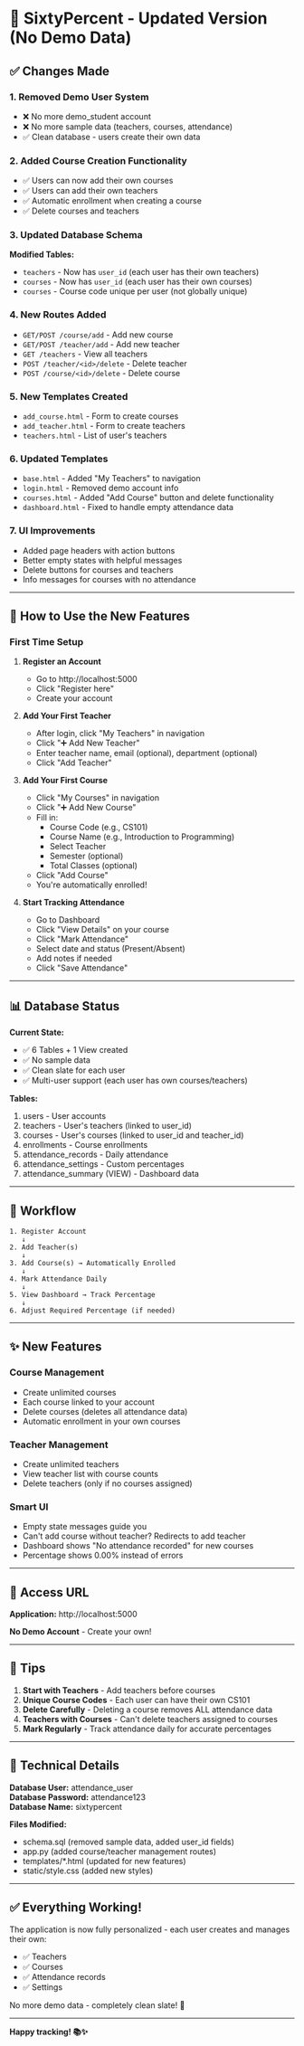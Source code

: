 # 🎉 SixtyPercent - Updated Version (No Demo Data)

## ✅ Changes Made

### 1. **Removed Demo User System**
- ❌ No more demo_student account
- ❌ No more sample data (teachers, courses, attendance)
- ✅ Clean database - users create their own data

### 2. **Added Course Creation Functionality**
- ✅ Users can now add their own courses
- ✅ Users can add their own teachers
- ✅ Automatic enrollment when creating a course
- ✅ Delete courses and teachers

### 3. **Updated Database Schema**
**Modified Tables:**
- `teachers` - Now has `user_id` (each user has their own teachers)
- `courses` - Now has `user_id` (each user has their own courses)
- `courses` - Course code unique per user (not globally unique)

### 4. **New Routes Added**
- `GET/POST /course/add` - Add new course
- `GET/POST /teacher/add` - Add new teacher
- `GET /teachers` - View all teachers
- `POST /teacher/<id>/delete` - Delete teacher
- `POST /course/<id>/delete` - Delete course

### 5. **New Templates Created**
- `add_course.html` - Form to create courses
- `add_teacher.html` - Form to create teachers
- `teachers.html` - List of user's teachers

### 6. **Updated Templates**
- `base.html` - Added "My Teachers" to navigation
- `login.html` - Removed demo account info
- `courses.html` - Added "Add Course" button and delete functionality
- `dashboard.html` - Fixed to handle empty attendance data

### 7. **UI Improvements**
- Added page headers with action buttons
- Better empty states with helpful messages
- Delete buttons for courses and teachers
- Info messages for courses with no attendance

---

## 🚀 How to Use the New Features

### **First Time Setup**

1. **Register an Account**
   - Go to http://localhost:5000
   - Click "Register here"
   - Create your account

2. **Add Your First Teacher**
   - After login, click "My Teachers" in navigation
   - Click "➕ Add New Teacher"
   - Enter teacher name, email (optional), department (optional)
   - Click "Add Teacher"

3. **Add Your First Course**
   - Click "My Courses" in navigation
   - Click "➕ Add New Course"
   - Fill in:
     - Course Code (e.g., CS101)
     - Course Name (e.g., Introduction to Programming)
     - Select Teacher
     - Semester (optional)
     - Total Classes (optional)
   - Click "Add Course"
   - You're automatically enrolled!

4. **Start Tracking Attendance**
   - Go to Dashboard
   - Click "View Details" on your course
   - Click "Mark Attendance"
   - Select date and status (Present/Absent)
   - Add notes if needed
   - Click "Save Attendance"

---

## 📊 Database Status

**Current State:**
- ✅ 6 Tables + 1 View created
- ✅ No sample data
- ✅ Clean slate for each user
- ✅ Multi-user support (each user has own courses/teachers)

**Tables:**
1. users - User accounts
2. teachers - User's teachers (linked to user_id)
3. courses - User's courses (linked to user_id and teacher_id)
4. enrollments - Course enrollments
5. attendance_records - Daily attendance
6. attendance_settings - Custom percentages
7. attendance_summary (VIEW) - Dashboard data

---

## 🔄 Workflow

```
1. Register Account
   ↓
2. Add Teacher(s)
   ↓
3. Add Course(s) → Automatically Enrolled
   ↓
4. Mark Attendance Daily
   ↓
5. View Dashboard → Track Percentage
   ↓
6. Adjust Required Percentage (if needed)
```

---

## ✨ New Features

### **Course Management**
- Create unlimited courses
- Each course linked to your account
- Delete courses (deletes all attendance data)
- Automatic enrollment in your own courses

### **Teacher Management**
- Create unlimited teachers
- View teacher list with course counts
- Delete teachers (only if no courses assigned)

### **Smart UI**
- Empty state messages guide you
- Can't add course without teacher? Redirects to add teacher
- Dashboard shows "No attendance recorded" for new courses
- Percentage shows 0.00% instead of errors

---

## 🎯 Access URL

**Application:** http://localhost:5000

**No Demo Account** - Create your own!

---

## 📝 Tips

1. **Start with Teachers** - Add teachers before courses
2. **Unique Course Codes** - Each user can have their own CS101
3. **Delete Carefully** - Deleting a course removes ALL attendance data
4. **Teachers with Courses** - Can't delete teachers assigned to courses
5. **Mark Regularly** - Track attendance daily for accurate percentages

---

## 🔧 Technical Details

**Database User:** attendance_user  
**Database Password:** attendance123  
**Database Name:** sixtypercent

**Files Modified:**
- schema.sql (removed sample data, added user_id fields)
- app.py (added course/teacher management routes)
- templates/*.html (updated for new features)
- static/style.css (added new styles)

---

## ✅ Everything Working!

The application is now fully personalized - each user creates and manages their own:
- ✅ Teachers
- ✅ Courses
- ✅ Attendance records
- ✅ Settings

No more demo data - completely clean slate! 🎊

---

**Happy tracking! 📚✨**
